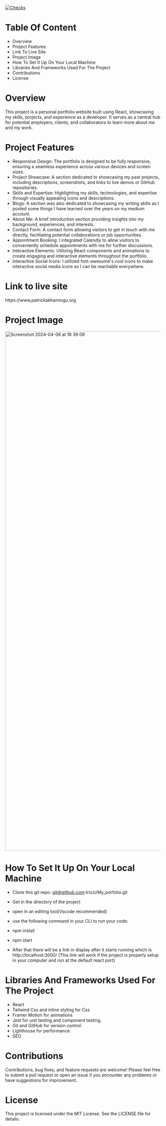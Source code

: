 [![Checks](https://github.com/trizzi/react_portfolio/actions/workflows/node.js.yml/badge.svg)](https://github.com/trizzi/react_portfolio/actions/workflows/node.js.yml)


# Table Of Content
* Overview
* Project Features
* Link To Live Site
* Project Image
* How To Set It Up On Your Local Machine
* Libraries And Frameworks Used For The Project
* Contributions
* License

# Overview
This project is a personal portfolio website built using React, showcasing my skills, projects, and experience as a developer. It serves as a central hub for potential employers, clients, and collaborators to learn more about me and my work.

# Project Features
* Responsive Design: The portfolio is designed to be fully responsive, ensuring a seamless experience across various devices and screen sizes.
* Project Showcase: A section dedicated to showcasing my past projects, including descriptions, screenshots, and links to live demos or GitHub repositories.
* Skills and Expertise: Highlighting my skills, technologies, and expertise through visually appealing icons and descriptions.
* Blogs: A section was also dedicated to showcasing my writing skills as I posted some things I have learned over the years on my medium account.
* About Me: A brief introduction section providing insights into my background, experiences, and interests.
* Contact Form: A contact form allowing visitors to get in touch with me directly, facilitating potential collaborations or job opportunities.
* Appointment Booking: I integrated Calendly to allow visitors to conveniently schedule appointments with me for further discussions.
* Interactive Elements: Utilizing React components and animations to create engaging and interactive elements throughout the portfolio.
* Interactive Social Icons: I utilized font-awesome's cool icons to make interactive social media icons so I can be reachable everywhere.

# Link to live site
https://www,patrickakhamiogu.org

# Project Image
<img width="1680" alt="Screenshot 2024-04-06 at 18 39 08" src="https://github.com/trizzi/react_portfolio/assets/33966004/bbb47d25-0598-4c56-8887-fc863e5a2b7a">


# How To Set It Up On Your Local Machine
* Clone this git repo: git@github.com:trizzi/My_porfolio.git
* Get in the directory of the project
* open in an editing tool(Vscode recommended)
* use the following command in your CLI to run your code:

* npm install
* npm start
* After that there will be a link in display after it starts running which is http://localhost:3000/ (This link will work if the project is properly setup in your computer and run at the default react port)

# Libraries And Frameworks Used For The Project
* React
* Tailwind Css and inline styling for Css
* Framer Motion for animations
* Jest for unit testing and component testing.
* Git and GitHub for version control.
* Lighthouse for performance.
* SEO

# Contributions
Contributions, bug fixes, and feature requests are welcome! Please feel free to submit a pull request or open an issue if you encounter any problems or have suggestions for improvement.

# License
This project is licensed under the MIT License. See the LICENSE file for details.
